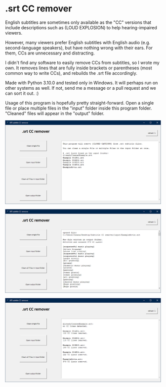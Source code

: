 # .srt CC remover
English subtitles are sometimes only available as the "CC" versions that include descriptions such as (LOUD EXPLOSION) to help hearing-impaired viewers. 

However, many viewers prefer English subtitles with English audio (e.g. second-language speakers), but have nothing wrong with their ears. For them, CCs are unnecessary and distracting.

I didn't find any software to easily remove CCs from subtitles, so I wrote my own. It removes lines that are fully inside brackets or parentheses (most common way to write CCs), and rebuilds the .srt file accordingly.

Made with Python 3.10.0 and tested only in Windows. It will perhaps run on other systems as well. If not, send me a message or a pull request and we can sort it out. :)

Usage of this program is hopefully pretty straight-forward. Open a single file or place multiple files in the "input" folder inside this program folder. "Cleaned" files will appear in the "output" folder.

![screenshot](https://github.com/Byproduct/srt_cc_remover/blob/main/screenshots/ccremover1.png)

![screenshot](https://github.com/Byproduct/srt_cc_remover/blob/main/screenshots/ccremover2.png)

![screenshot](https://github.com/Byproduct/srt_cc_remover/blob/main/screenshots/ccremover3.png)
